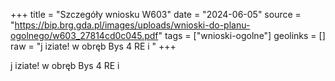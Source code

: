 +++
title = "Szczegóły wniosku W603"
date = "2024-06-05"
source = "https://bip.brg.gda.pl/images/uploads/wnioski-do-planu-ogolnego/w603_27814cd0c045.pdf"
tags = ["wnioski-ogolne"]
geolinks = []
raw = "j iziate! w obręb Bys 4 RE i "
+++

j iziate! w obręb Bys 4 RE i



